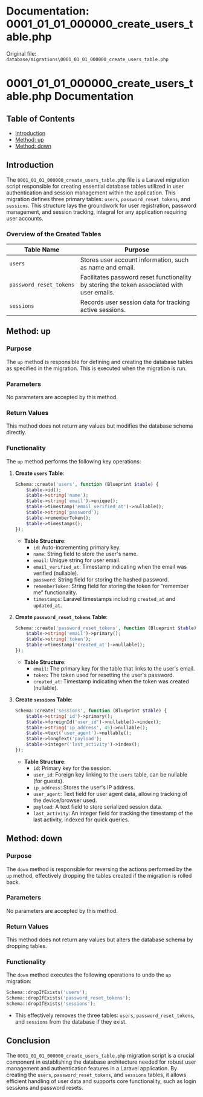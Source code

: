 # Documentation: 0001_01_01_000000_create_users_table.php

Original file: `database/migrations\0001_01_01_000000_create_users_table.php`

# 0001_01_01_000000_create_users_table.php Documentation

## Table of Contents
- [Introduction](#introduction)
- [Method: up](#method-up)
- [Method: down](#method-down)

## Introduction
The `0001_01_01_000000_create_users_table.php` file is a Laravel migration script responsible for creating essential database tables utilized in user authentication and session management within the application. This migration defines three primary tables: `users`, `password_reset_tokens`, and `sessions`. This structure lays the groundwork for user registration, password management, and session tracking, integral for any application requiring user accounts.

### Overview of the Created Tables
| Table Name            | Purpose                                                      |
|----------------------|--------------------------------------------------------------|
| `users`              | Stores user account information, such as name and email.    |
| `password_reset_tokens` | Facilitates password reset functionality by storing the token associated with user emails. |
| `sessions`           | Records user session data for tracking active sessions.      |

## Method: up
### Purpose
The `up` method is responsible for defining and creating the database tables as specified in the migration. This is executed when the migration is run.

### Parameters
No parameters are accepted by this method.

### Return Values
This method does not return any values but modifies the database schema directly.

### Functionality
The `up` method performs the following key operations:

1. **Create `users` Table**:
   ```php
   Schema::create('users', function (Blueprint $table) {
       $table->id();
       $table->string('name');
       $table->string('email')->unique();
       $table->timestamp('email_verified_at')->nullable();
       $table->string('password');
       $table->rememberToken();
       $table->timestamps();
   });
   ```
   - **Table Structure**:
     - `id`: Auto-incrementing primary key.
     - `name`: String field to store the user's name.
     - `email`: Unique string for user email.
     - `email_verified_at`: Timestamp indicating when the email was verified (nullable).
     - `password`: String field for storing the hashed password.
     - `rememberToken`: String field for storing the token for "remember me" functionality.
     - `timestamps`: Laravel timestamps including `created_at` and `updated_at`.

2. **Create `password_reset_tokens` Table**:
   ```php
   Schema::create('password_reset_tokens', function (Blueprint $table) {
       $table->string('email')->primary();
       $table->string('token');
       $table->timestamp('created_at')->nullable();
   });
   ```
   - **Table Structure**:
     - `email`: The primary key for the table that links to the user's email.
     - `token`: The token used for resetting the user's password.
     - `created_at`: Timestamp indicating when the token was created (nullable).

3. **Create `sessions` Table**:
   ```php
   Schema::create('sessions', function (Blueprint $table) {
       $table->string('id')->primary();
       $table->foreignId('user_id')->nullable()->index();
       $table->string('ip_address', 45)->nullable();
       $table->text('user_agent')->nullable();
       $table->longText('payload');
       $table->integer('last_activity')->index();
   });
   ```
   - **Table Structure**:
     - `id`: Primary key for the session.
     - `user_id`: Foreign key linking to the `users` table, can be nullable (for guests).
     - `ip_address`: Stores the user's IP address.
     - `user_agent`: Text field for user agent data, allowing tracking of the device/browser used.
     - `payload`: A text field to store serialized session data.
     - `last_activity`: An integer field for tracking the timestamp of the last activity, indexed for quick queries.

## Method: down
### Purpose
The `down` method is responsible for reversing the actions performed by the `up` method, effectively dropping the tables created if the migration is rolled back.

### Parameters
No parameters are accepted by this method.

### Return Values
This method does not return any values but alters the database schema by dropping tables.

### Functionality
The `down` method executes the following operations to undo the `up` migration:
```php
Schema::dropIfExists('users');
Schema::dropIfExists('password_reset_tokens');
Schema::dropIfExists('sessions');
```
- This effectively removes the three tables: `users`, `password_reset_tokens`, and `sessions` from the database if they exist.

## Conclusion
The `0001_01_01_000000_create_users_table.php` migration script is a crucial component in establishing the database architecture needed for robust user management and authentication features in a Laravel application. By creating the `users`, `password_reset_tokens`, and `sessions` tables, it allows efficient handling of user data and supports core functionality, such as login sessions and password resets.